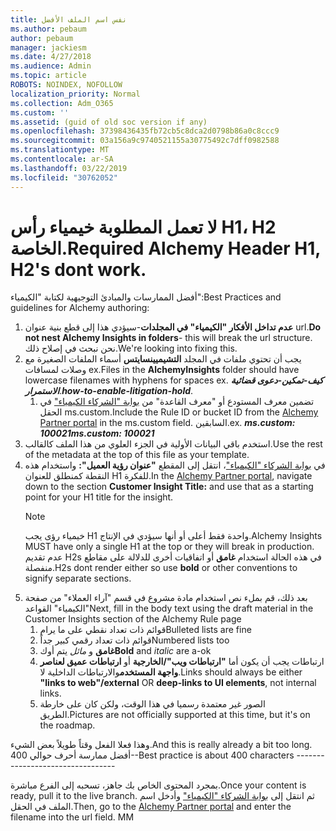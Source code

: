 ```yaml
---
title: نفس اسم الملف الأفضل
ms.author: pebaum
author: pebaum
manager: jackiesm
ms.date: 4/27/2018
ms.audience: Admin
ms.topic: article
ROBOTS: NOINDEX, NOFOLLOW
localization_priority: Normal
ms.collection: Adm_O365
ms.custom: ''
ms.assetid: (guid of old soc version if any)
ms.openlocfilehash: 37398436435fb72cb5c8dca2d0798b86a0c8ccc9
ms.sourcegitcommit: 03a156a9c9740521155a30775492c7dff0982588
ms.translationtype: MT
ms.contentlocale: ar-SA
ms.lasthandoff: 03/22/2019
ms.locfileid: "30762052"
---
```

# <a name="required-alchemy-header-h1-h2s-dont-work"></a><span data-ttu-id="7b4d7-102">لا تعمل المطلوبة خيمياء رأس H1، H2 الخاصة.</span><span class="sxs-lookup"><span data-stu-id="7b4d7-102">Required Alchemy Header H1, H2's dont work.</span></span>
<span data-ttu-id="7b4d7-103">أفضل الممارسات والمبادئ التوجيهية لكتابة "الكيمياء":</span><span class="sxs-lookup"><span data-stu-id="7b4d7-103">Best Practices and guidelines for Alchemy authoring:</span></span>

1. <span data-ttu-id="7b4d7-104">**عدم تداخل الأفكار "الكيمياء" في المجلدات**-سيؤدي هذا إلى قطع بنية عنوان url.</span><span class="sxs-lookup"><span data-stu-id="7b4d7-104">**Do not nest Alchemy Insights in folders**- this will break the url structure.</span></span> <span data-ttu-id="7b4d7-105">نحن نبحث في إصلاح ذلك.</span><span class="sxs-lookup"><span data-stu-id="7b4d7-105">We're looking into fixing this.</span></span>
1. <span data-ttu-id="7b4d7-106">يجب أن تحتوي ملفات في المجلد **التشيميينسايتس** أسماء الملفات الصغيرة مع وصلات لمسافات ex.</span><span class="sxs-lookup"><span data-stu-id="7b4d7-106">Files in the **AlchemyInsights** folder should have lowercase filenames with hyphens for spaces ex.</span></span> <span data-ttu-id="7b4d7-107">***كيف-تمكين-دعوى قضائية الاستمرار***.</span><span class="sxs-lookup"><span data-stu-id="7b4d7-107">***how-to-enable-litigation-hold***.</span></span>
    1. <span data-ttu-id="7b4d7-108">تضمين معرف المستودع أو "معرف القاعدة" من [بوابة "الشركاء الكيمياء"](https://alchemyportal.azurewebsites.net) في الحقل ms.custom.</span><span class="sxs-lookup"><span data-stu-id="7b4d7-108">Include the Rule ID or bucket ID from the [Alchemy Partner portal](https://alchemyportal.azurewebsites.net) in the ms.custom field.</span></span> <span data-ttu-id="7b4d7-109">السابقين.</span><span class="sxs-lookup"><span data-stu-id="7b4d7-109">ex.</span></span> <span data-ttu-id="7b4d7-110">***ms.custom: 100021***</span><span class="sxs-lookup"><span data-stu-id="7b4d7-110">***ms.custom: 100021***</span></span>
1. <span data-ttu-id="7b4d7-111">استخدم باقي البيانات الأولية في الجزء العلوي من هذا الملف كالقالب.</span><span class="sxs-lookup"><span data-stu-id="7b4d7-111">Use the rest of the metadata at the top of this file as your template.</span></span>
1. <span data-ttu-id="7b4d7-112">في [بوابة الشركاء "الكيمياء"](https://alchemyportal.azurewebsites.net)، انتقل إلى المقطع **"عنوان رؤية العميل":** واستخدام هذه النقطة كمنطلق للعنوان H1 للفكرة.</span><span class="sxs-lookup"><span data-stu-id="7b4d7-112">In the [Alchemy Partner portal](https://alchemyportal.azurewebsites.net), navigate down to the section **Customer Insight Title:** and use that as a starting point for your H1 title for the insight.</span></span> 
    > [!NOTE]
    > <span data-ttu-id="7b4d7-113">خيمياء رؤى يجب H1 واحدة فقط أعلى أو أنها سيؤدي في الإنتاج.</span><span class="sxs-lookup"><span data-stu-id="7b4d7-113">Alchemy Insights MUST have only a single H1 at the top or they will break in production.</span></span> <span data-ttu-id="7b4d7-114">عدم تقديم H2s في هذه الحالة استخدام **غامق** أو اتفاقيات أخرى للدلالة على مقاطع منفصلة.</span><span class="sxs-lookup"><span data-stu-id="7b4d7-114">H2s dont render either so use **bold** or other conventions to signify separate sections.</span></span>
1. <span data-ttu-id="7b4d7-115">بعد ذلك، قم بملء نص استخدام مادة مشروع في قسم "آراء العملاء" من صفحة "الكيمياء" القواعد</span><span class="sxs-lookup"><span data-stu-id="7b4d7-115">Next, fill in the body text using the draft material in the Customer Insights section of the Alchemy Rule page</span></span>
    1. <span data-ttu-id="7b4d7-116">قوائم ذات تعداد نقطي على ما يرام</span><span class="sxs-lookup"><span data-stu-id="7b4d7-116">Bulleted lists are fine</span></span>
    1. <span data-ttu-id="7b4d7-117">قوائم ذات تعداد رقمي كبير جداً</span><span class="sxs-lookup"><span data-stu-id="7b4d7-117">Numbered lists too</span></span>
    1. <span data-ttu-id="7b4d7-118">**غامق** و *مائل* يتم أوك</span><span class="sxs-lookup"><span data-stu-id="7b4d7-118">**Bold** and *italic* are a-ok</span></span>
    1. <span data-ttu-id="7b4d7-119">ارتباطات يجب أن يكون أما **"ارتباطات ويب"/الخارجية** أو **ارتباطات عميق لعناصر واجهة المستخدم**والارتباطات الداخلية لا.</span><span class="sxs-lookup"><span data-stu-id="7b4d7-119">Links should always be either **"links to web"/external** OR **deep-links to UI elements**, not internal links.</span></span>
    1. <span data-ttu-id="7b4d7-120">الصور غير معتمدة رسميا في هذا الوقت، ولكن كان على خارطة الطريق.</span><span class="sxs-lookup"><span data-stu-id="7b4d7-120">Pictures are not officially supported at this time, but it's on the roadmap.</span></span>

<span data-ttu-id="7b4d7-121">وهذا فعلا الفعل وقتاً طويلاً بعض الشيء.</span><span class="sxs-lookup"><span data-stu-id="7b4d7-121">And this is really already a bit too long.</span></span> <span data-ttu-id="7b4d7-122">أفضل ممارسة أحرف حوالي 400--</span><span class="sxs-lookup"><span data-stu-id="7b4d7-122">Best practice is about 400 characters ---------------------------------</span></span>

<span data-ttu-id="7b4d7-123">بمجرد المحتوى الخاص بك جاهز، تسحبه إلى الفرع مباشرة.</span><span class="sxs-lookup"><span data-stu-id="7b4d7-123">Once your content is ready, pull it to the live branch.</span></span> <span data-ttu-id="7b4d7-124">ثم انتقل إلى [بوابة الشركاء "الكيمياء"](https://alchemyportal.azurewebsites.net) وأدخل اسم الملف في الحقل.</span><span class="sxs-lookup"><span data-stu-id="7b4d7-124">Then, go to the [Alchemy Partner portal](https://alchemyportal.azurewebsites.net) and enter the filename into the url field.</span></span> <span data-ttu-id="7b4d7-125">M</span><span class="sxs-lookup"><span data-stu-id="7b4d7-125">M</span></span>